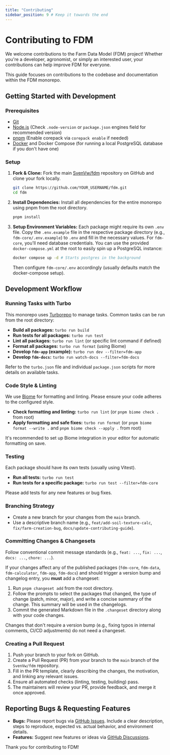 ```yaml
---
title: "Contributing"
sidebar_position: 9 # Keep it towards the end
---
```


# Contributing to FDM

We welcome contributions to the Farm Data Model (FDM) project! Whether you're a developer, agronomist, or simply an interested user, your contributions can help improve FDM for everyone.

This guide focuses on contributions to the codebase and documentation within the FDM monorepo.

## Getting Started with Development

### Prerequisites
*   [Git](https://git-scm.com/)
*   [Node.js](https://nodejs.org/) (Check `.node-version` or `package.json` engines field for recommended version)
*   [pnpm](https://pnpm.io/) (Enable corepack via `corepack enable` if needed)
*   [Docker](https://www.docker.com/) and Docker Compose (for running a local PostgreSQL database if you don't have one)

### Setup
1.  **Fork & Clone:** Fork the main [SvenVw/fdm](https://github.com/SvenVw/fdm) repository on GitHub and clone your fork locally.
    ```bash
    git clone https://github.com/YOUR_USERNAME/fdm.git
    cd fdm
    ```
2.  **Install Dependencies:** Install all dependencies for the entire monorepo using pnpm from the root directory.
    ```bash
    pnpm install
    ```
3.  **Setup Environment Variables:** Each package might require its own `.env` file. Copy the `.env.example` file in the respective package directory (e.g., `fdm-core/.env.example`) to `.env` and fill in the necessary values. For `fdm-core`, you'll need database credentials. You can use the provided `docker-compose.yml` at the root to easily spin up a PostgreSQL instance:
    ```bash
    docker compose up -d # Starts postgres in the background
    ```
    Then configure `fdm-core/.env` accordingly (usually defaults match the docker-compose setup).

## Development Workflow

### Running Tasks with Turbo
This monorepo uses [Turborepo](https://turbo.build/repo) to manage tasks. Common tasks can be run from the root directory:

*   **Build all packages:** `turbo run build`
*   **Run tests for all packages:** `turbo run test`
*   **Lint all packages:** `turbo run lint` (or specific lint command if defined)
*   **Format all packages:** `turbo run format` (using Biome)
*   **Develop `fdm-app` (example):** `turbo run dev --filter=fdm-app`
*   **Develop `fdm-docs`:** `turbo run watch-docs --filter=fdm-docs`

Refer to the `turbo.json` file and individual `package.json` scripts for more details on available tasks.

### Code Style & Linting
We use [Biome](https://biomejs.dev/) for formatting and linting. Please ensure your code adheres to the configured style.

*   **Check formatting and linting:** `turbo run lint` (or `pnpm biome check .` from root)
*   **Apply formatting and safe fixes:** `turbo run format` (or `pnpm biome format --write .` and `pnpm biome check --apply .` from root)

It's recommended to set up Biome integration in your editor for automatic formatting on save.

### Testing
Each package should have its own tests (usually using Vitest).

*   **Run all tests:** `turbo run test`
*   **Run tests for a specific package:** `turbo run test --filter=fdm-core`

Please add tests for any new features or bug fixes.

### Branching Strategy
*   Create a new branch for your changes from the `main` branch.
*   Use a descriptive branch name (e.g., `feat/add-soil-texture-calc`, `fix/farm-creation-bug`, `docs/update-contributing-guide`).

### Committing Changes & Changesets
Follow conventional commit message standards (e.g., `feat: ...`, `fix: ...`, `docs: ...`, `chore: ...`).

If your changes affect any of the published packages (`fdm-core`, `fdm-data`, `fdm-calculator`, `fdm-app`, `fdm-docs`) and should trigger a version bump and changelog entry, you **must** add a changeset:

1.  Run `pnpm changeset add` from the root directory.
2.  Follow the prompts to select the packages that changed, the type of change (patch, minor, major), and write a concise summary of the change. This summary will be used in the changelogs.
3.  Commit the generated Markdown file in the `.changeset` directory along with your code changes.

Changes that don't require a version bump (e.g., fixing typos in internal comments, CI/CD adjustments) do not need a changeset.

### Creating a Pull Request
1.  Push your branch to your fork on GitHub.
2.  Create a Pull Request (PR) from your branch to the `main` branch of the `SvenVw/fdm` repository.
3.  Fill in the PR template, clearly describing the changes, the motivation, and linking any relevant issues.
4.  Ensure all automated checks (linting, testing, building) pass.
5.  The maintainers will review your PR, provide feedback, and merge it once approved.

## Reporting Bugs & Requesting Features

*   **Bugs:** Please report bugs via [GitHub Issues](https://github.com/SvenVw/fdm/issues). Include a clear description, steps to reproduce, expected vs. actual behavior, and environment details.
*   **Features:** Suggest new features or ideas via [GitHub Discussions](https://github.com/SvenVw/fdm/discussions/categories/ideas).

Thank you for contributing to FDM!
